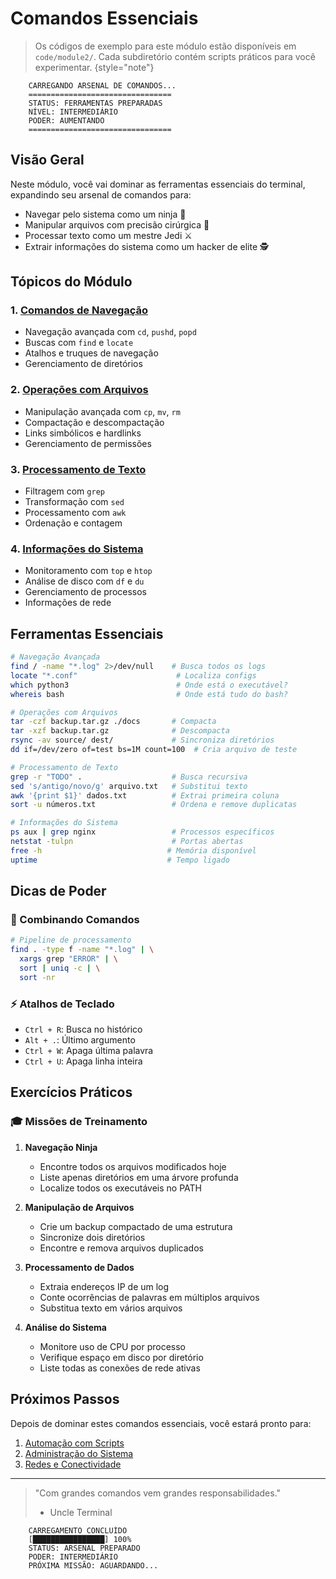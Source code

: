 # Comandos Essenciais

> Os códigos de exemplo para este módulo estão disponíveis em `code/module2/`. Cada subdiretório contém scripts práticos para você experimentar.
> {style="note"}

```ascii
    CARREGANDO ARSENAL DE COMANDOS...
    ================================
    STATUS: FERRAMENTAS PREPARADAS
    NÍVEL: INTERMEDIÁRIO
    PODER: AUMENTANDO
    ================================
```

## Visão Geral

Neste módulo, você vai dominar as ferramentas essenciais do terminal, expandindo seu arsenal de comandos para:
- Navegar pelo sistema como um ninja 🥷
- Manipular arquivos com precisão cirúrgica 🎯
- Processar texto como um mestre Jedi ⚔️
- Extrair informações do sistema como um hacker de elite 🕵️

## Tópicos do Módulo

### 1. [Comandos de Navegação](navigation-commands.md)
- Navegação avançada com `cd`, `pushd`, `popd`
- Buscas com `find` e `locate`
- Atalhos e truques de navegação
- Gerenciamento de diretórios

### 2. [Operações com Arquivos](file-operations.md)
- Manipulação avançada com `cp`, `mv`, `rm`
- Compactação e descompactação
- Links simbólicos e hardlinks
- Gerenciamento de permissões

### 3. [Processamento de Texto](text-processing.md)
- Filtragem com `grep`
- Transformação com `sed`
- Processamento com `awk`
- Ordenação e contagem

### 4. [Informações do Sistema](system-info.md)
- Monitoramento com `top` e `htop`
- Análise de disco com `df` e `du`
- Gerenciamento de processos
- Informações de rede

## Ferramentas Essenciais

```bash
# Navegação Avançada
find / -name "*.log" 2>/dev/null    # Busca todos os logs
locate "*.conf"                      # Localiza configs
which python3                        # Onde está o executável?
whereis bash                         # Onde está tudo do bash?

# Operações com Arquivos
tar -czf backup.tar.gz ./docs       # Compacta
tar -xzf backup.tar.gz              # Descompacta
rsync -av source/ dest/             # Sincroniza diretórios
dd if=/dev/zero of=test bs=1M count=100  # Cria arquivo de teste

# Processamento de Texto
grep -r "TODO" .                    # Busca recursiva
sed 's/antigo/novo/g' arquivo.txt   # Substitui texto
awk '{print $1}' dados.txt          # Extrai primeira coluna
sort -u números.txt                 # Ordena e remove duplicatas

# Informações do Sistema
ps aux | grep nginx                 # Processos específicos
netstat -tulpn                      # Portas abertas
free -h                            # Memória disponível
uptime                             # Tempo ligado
```

## Dicas de Poder

### 🎯 Combinando Comandos
```bash
# Pipeline de processamento
find . -type f -name "*.log" | \
  xargs grep "ERROR" | \
  sort | uniq -c | \
  sort -nr
```

### ⚡ Atalhos de Teclado
- `Ctrl + R`: Busca no histórico
- `Alt + .`: Último argumento
- `Ctrl + W`: Apaga última palavra
- `Ctrl + U`: Apaga linha inteira

## Exercícios Práticos

### 🎓 Missões de Treinamento

1. **Navegação Ninja**
   - Encontre todos os arquivos modificados hoje
   - Liste apenas diretórios em uma árvore profunda
   - Localize todos os executáveis no PATH

2. **Manipulação de Arquivos**
   - Crie um backup compactado de uma estrutura
   - Sincronize dois diretórios
   - Encontre e remova arquivos duplicados

3. **Processamento de Dados**
   - Extraia endereços IP de um log
   - Conte ocorrências de palavras em múltiplos arquivos
   - Substitua texto em vários arquivos

4. **Análise do Sistema**
   - Monitore uso de CPU por processo
   - Verifique espaço em disco por diretório
   - Liste todas as conexões de rede ativas

## Próximos Passos

Depois de dominar estes comandos essenciais, você estará pronto para:
1. [Automação com Scripts](scripting.md)
2. [Administração do Sistema](system-admin.md)
3. [Redes e Conectividade](networking.md)

---

> "Com grandes comandos vem grandes responsabilidades."
> - Uncle Terminal

```ascii
    CARREGAMENTO CONCLUÍDO
    [████████████████] 100%
    STATUS: ARSENAL PREPARADO
    PODER: INTERMEDIÁRIO
    PRÓXIMA MISSÃO: AGUARDANDO...
```
